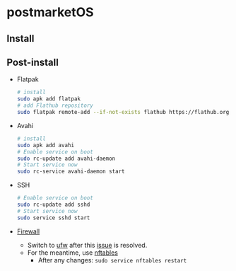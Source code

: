 # postmarketOS

## Install

## Post-install

- Flatpak
  ```sh
  # install
  sudo apk add flatpak
  # add Flathub repository
  sudo flatpak remote-add --if-not-exists flathub https://flathub.org/repo/flathub.flatpakrepo
  ```

- Avahi
  ```sh
  # install
  sudo apk add avahi
  # Enable service on boot
  sudo rc-update add avahi-daemon
  # Start service now
  sudo rc-service avahi-daemon start
  ```

- SSH
  ```sh
  # Enable service on boot
  sudo rc-update add sshd
  # Start service now
  sudo service sshd start
  ```

- [Firewall](../ufw/README.md)
  - Switch to [ufw](../ufw/README.md) after this [issue](https://gitlab.com/postmarketOS/pmaports/-/issues/2398) is resolved.
  - For the meantime, use [nftables](../nftables/README.md)
    - After any changes: `sudo service nftables restart`

